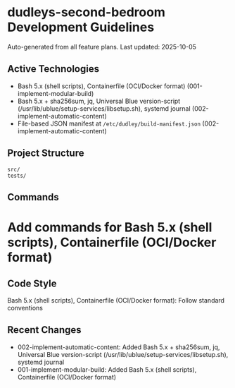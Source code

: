 # dudleys-second-bedroom Development Guidelines

Auto-generated from all feature plans. Last updated: 2025-10-05

## Active Technologies
- Bash 5.x (shell scripts), Containerfile (OCI/Docker format) (001-implement-modular-build)
- Bash 5.x + sha256sum, jq, Universal Blue version-script (/usr/lib/ublue/setup-services/libsetup.sh), systemd journal (002-implement-automatic-content)
- File-based JSON manifest at `/etc/dudley/build-manifest.json` (002-implement-automatic-content)

## Project Structure
```
src/
tests/
```

## Commands
# Add commands for Bash 5.x (shell scripts), Containerfile (OCI/Docker format)

## Code Style
Bash 5.x (shell scripts), Containerfile (OCI/Docker format): Follow standard conventions

## Recent Changes
- 002-implement-automatic-content: Added Bash 5.x + sha256sum, jq, Universal Blue version-script (/usr/lib/ublue/setup-services/libsetup.sh), systemd journal
- 001-implement-modular-build: Added Bash 5.x (shell scripts), Containerfile (OCI/Docker format)

<!-- MANUAL ADDITIONS START -->
<!-- MANUAL ADDITIONS END -->
